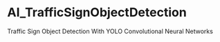 # AI_TrafficSignObjectDetection
Traffic Sign Object Detection With YOLO Convolutional Neural Networks

